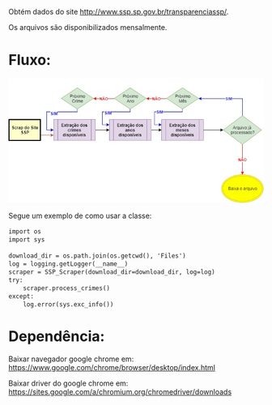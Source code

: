 Obtém dados do site http://www.ssp.sp.gov.br/transparenciassp/.

Os arquivos são disponibilizados mensalmente.

# Fluxo:
![alt text](img/SSPDiagram.jpg)

Segue um exemplo de como usar a classe:

```
import os
import sys

download_dir = os.path.join(os.getcwd(), 'Files')
log = logging.getLogger(__name__)
scraper = SSP_Scraper(download_dir=download_dir, log=log)
try:          
    scraper.process_crimes()
except:
    log.error(sys.exc_info())
```

# Dependência:
Baixar navegador google chrome em:
https://www.google.com/chrome/browser/desktop/index.html

Baixar driver do google chrome em:
https://sites.google.com/a/chromium.org/chromedriver/downloads
